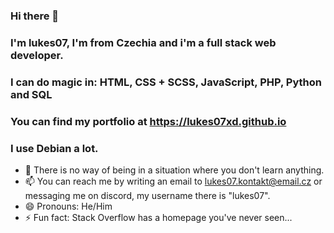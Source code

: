 ### Hi there 👋
### I'm lukes07, I'm from Czechia and i'm a full stack web developer.
### I can do magic in: HTML, CSS + SCSS, JavaScript, PHP, Python and SQL
### You can find my portfolio at https://lukes07xd.github.io
### I use Debian a lot.

- 🌱 There is no way of being in a situation where you don't learn anything.
- 📫 You can reach me by writing an email to lukes07.kontakt@email.cz or messaging me on discord, my username there is "lukes07".
- 😄 Pronouns: He/Him
- ⚡ Fun fact: Stack Overflow has a homepage you've never seen...
